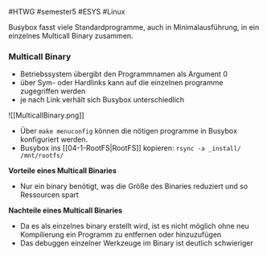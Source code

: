 #HTWG
#semester5
#ESYS
#Linux 

Busybox fasst viele Standardprogramme, auch in Minimalausführung, in ein einzelnes Multicall Binary zusammen.

### Multicall Binary
- Betriebssystem übergibt den Programmnamen als Argument 0
- über Sym- oder Hardlinks kann auf die einzelnen programme zugegriffen werden
- je nach Link verhält sich Busybox unterschiedlich

![[MulticallBinary.png]]

- Über `make menuconfig` können die nötigen programme in Busybox konfiguriert werden.
- Busybox ins [[04-1-RootFS|RootFS]] kopieren: `rsync -a _install/ /mnt/rootfs/`

**Vorteile eines Multicall Binaries** 
- Nur ein binary benötigt, was die Größe des Binaries reduziert und so Ressourcen spart

**Nachteile eines Multicall Binaries**
- Da es als einzelnes binary erstellt wird, ist es nicht möglich ohne neu Kompilierung ein Programm zu entfernen oder hinzuzufügen
- Das debuggen einzelner Werkzeuge im Binary ist deutlich schwieriger